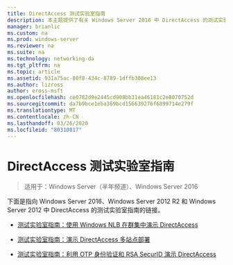 ```yaml
---
title: DirectAccess 测试实验室指南
description: 本主题提供了有关 Windows Server 2016 中 DirectAccess 的测试实验室指南的链接。
manager: brianlic
ms.custom: na
ms.prod: windows-server
ms.reviewer: na
ms.suite: na
ms.technology: networking-da
ms.tgt_pltfrm: na
ms.topic: article
ms.assetid: 931a75ac-80f8-434c-8789-1dffb308ee13
ms.author: lizross
author: eross-msft
ms.openlocfilehash: ce0782d9e2445cd908bb31ea46181c2e8070752d
ms.sourcegitcommit: da7b9bce1eba369bcd156639276f6899714e279f
ms.translationtype: MT
ms.contentlocale: zh-CN
ms.lasthandoff: 03/26/2020
ms.locfileid: "80310817"
---
```

# <a name="directaccess-test-lab-guides"></a>DirectAccess 测试实验室指南

>适用于：Windows Server（半年频道）、Windows Server 2016

下面是指向 Windows Server 2016、Windows Server 2012 R2 和 Windows Server 2012 中 DirectAccess 的测试实验室指南的链接。

- [测试实验室指南：使用 Windows NLB 在群集中演示 DirectAccess](tlg-cluster-nlb/Test-Lab-Guide-Demonstrate-DirectAccess-in-a-Cluster-with-Windows-NLB.md)

- [测试实验室指南：演示 DirectAccess 多站点部署](tlg-multisite/Test-Lab-Guide-Demonstrate-a-DirectAccess-Multisite-Deployment.md)

- [测试实验室指南：利用 OTP 身份验证和 RSA SecurID 演示 DirectAccess](tlg-otp-securid/Test-Lab-Guide-Demonstrate-DirectAccess-with-OTP-Authentication-and-RSA-SecurID.md)

